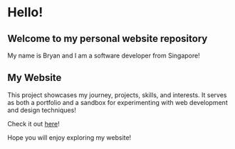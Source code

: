 # Hello!

## Welcome to my personal website repository

My name is Bryan and I am a software developer from Singapore!

## My Website

This project showcases my journey, projects, skills, and interests. It serves as both a portfolio and a sandbox for experimenting with web development and design techniques!

Check it out [here](https://bryanhce.vercel.app)!

Hope you will enjoy exploring my website!

